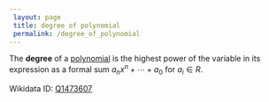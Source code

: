 ```yaml
---
 layout: page
 title: degree of polynomial
 permalink: /degree_of_polynomial
---
```


The **degree** of a [polynomial](https://defsmath.github.io/DefsMath/polynomial_ring) is the highest power of the variable in its expression as a formal sum $a_nx^n + \cdots + a_0$ for $a_i \in R$.

Wikidata ID: [Q1473607](https://www.wikidata.org/wiki/Q1473607)